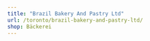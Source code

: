 ```yaml
---
title: "Brazil Bakery And Pastry Ltd"
url: /toronto/brazil-bakery-and-pastry-ltd/
shop: Bäckerei
---
```

